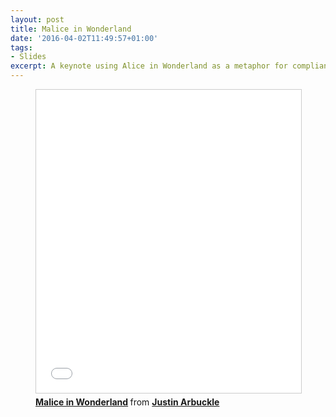 ```yaml
---
layout: post
title: Malice in Wonderland
date: '2016-04-02T11:49:57+01:00'
tags:
- Slides
excerpt: A keynote using Alice in Wonderland as a metaphor for compliance...
---
```


<figure class="video_container">
<iframe src="//www.slideshare.net/slideshow/embed_code/key/8zGn5D9t062Guu" width="595" height="485" frameborder="0" marginwidth="0" marginheight="0" scrolling="no" style="border:1px solid #CCC; border-width:1px; margin-bottom:5px; max-width: 100%;" allowfullscreen> </iframe> <div style="margin-bottom:5px"> <strong> <a href="//www.slideshare.net/dromo/malice-in-wonderland-60387223" title="Malice in Wonderland" target="_blank">Malice in Wonderland</a> </strong> from <strong><a href="//www.slideshare.net/dromo" target="_blank">Justin Arbuckle</a></strong> </div>
</figure>